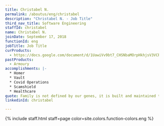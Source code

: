 ```yaml
---
title: Christabel N.
permalink: /aboutus/eng/christabel
description: "Christabel N. - Job Title"
third_nav_title: Software Engineering
staffId: christabel
name: Christabel N.
joinDate: September 17, 2018
functionId: eng
jobTitle: Job Title
curProducts:
  - https://docs.google.com/document/d/1UawiVv9bt7_CHSNbaMOrpHkhjsV3VCRCXcfxY2iTwws/edit
pastProducts:
  - Armoury
accomplishments: |-
  * Homer
  * Vault
  * Covid Operations
  * Scamshield
  * Healthcare
quote: Family is not defined by our genes, it is built and maintained through love.
linkedinId: christabel

---
```


{% include staff.html staff=page color=site.colors.function-colors.eng %}
